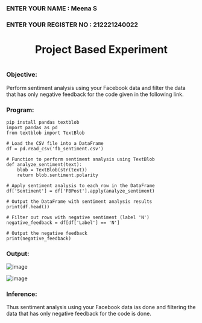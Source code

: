 <H3>ENTER YOUR NAME : Meena S</H3>
<H3>ENTER YOUR REGISTER NO : 212221240022</H3>
<H1 Align="center">Project Based Experiment<H1>

### Objective:

Perform sentiment analysis using your Facebook data and filter the data that has only negative feedback for the code given in the following link.
  
### Program:
```
pip install pandas textblob
import pandas as pd
from textblob import TextBlob

# Load the CSV file into a DataFrame
df = pd.read_csv('fb_sentiment.csv')

# Function to perform sentiment analysis using TextBlob
def analyze_sentiment(text):
    blob = TextBlob(str(text))
    return blob.sentiment.polarity

# Apply sentiment analysis to each row in the DataFrame
df['Sentiment'] = df['FBPost'].apply(analyze_sentiment)

# Output the DataFrame with sentiment analysis results
print(df.head())

# Filter out rows with negative sentiment (label 'N')
negative_feedback = df[df['Label'] == 'N']

# Output the negative feedback
print(negative_feedback)

```
### Output: 
![image](https://github.com/Nivetham1710/Project-Based-Experiment-AAI/assets/94155183/34fecc73-ca7a-4869-9cf2-81d55058cfe7)

![image](https://github.com/Nivetham1710/Project-Based-Experiment-AAI/assets/94155183/3e25a40f-e35b-46d8-a513-9ba2d45fa13c)

### Inference:
Thus sentiment analysis using your Facebook data ias done and filtering the data that has only negative feedback for the code is done.
